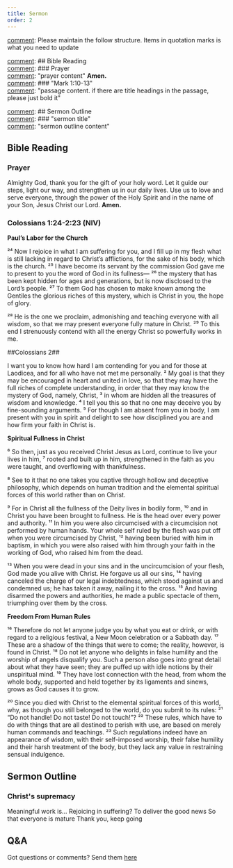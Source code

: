 ```yaml
---
title: Sermon 
order: 2
---
```


[comment]: Please maintain the follow structure. Items in quotation marks is what you need to update

[comment]: ## Bible Reading  
[comment]: ### Prayer  
[comment]: "prayer content"  **Amen.**  
[comment]:  ### "Mark 1:10-13"  
[comment]: "passage content. if there are title headings in the passage, please just bold it"  

[comment]: ## Sermon Outline  
[comment]: ### "sermon title"  
[comment]: "sermon outline content"  

[comment]: ------------------------------------------------------------------------------------

## Bible Reading

### Prayer
Almighty God, thank you for the gift of your holy word. Let it guide our steps, light our way, and strengthen us in our daily lives. Use us to love and serve everyone, through the power of the Holy Spirit and in the name of your Son, Jesus Christ our Lord. **Amen.**

### Colossians 1:24-2:23 (NIV) 
 
**Paul’s Labor for the Church**

²⁴ Now I rejoice in what I am suffering for you, and I fill up in my flesh what is still lacking in regard to Christ’s afflictions, for the sake of his body, which is the church. ²⁵ I have become its servant by the commission God gave me to present to you the word of God in its fullness— ²⁶ the mystery that has been kept hidden for ages and generations, but is now disclosed to the Lord’s people. ²⁷ To them God has chosen to make known among the Gentiles the glorious riches of this mystery, which is Christ in you, the hope of glory.

²⁸ He is the one we proclaim, admonishing and teaching everyone with all wisdom, so that we may present everyone fully mature in Christ. ²⁹ To this end I strenuously contend with all the energy Christ so powerfully works in me.

##Colossians 2##

I want you to know how hard I am contending for you and for those at Laodicea, and for all who have not met me personally. ² My goal is that they may be encouraged in heart and united in love, so that they may have the full riches of complete understanding, in order that they may know the mystery of God, namely, Christ, ³ in whom are hidden all the treasures of wisdom and knowledge. ⁴ I tell you this so that no one may deceive you by fine-sounding arguments. ⁵ For though I am absent from you in body, I am present with you in spirit and delight to see how disciplined you are and how firm your faith in Christ is.

**Spiritual Fullness in Christ**

⁶ So then, just as you received Christ Jesus as Lord, continue to live your lives in him, ⁷ rooted and built up in him, strengthened in the faith as you were taught, and overflowing with thankfulness.

⁸ See to it that no one takes you captive through hollow and deceptive philosophy, which depends on human tradition and the elemental spiritual forces of this world rather than on Christ.

⁹ For in Christ all the fullness of the Deity lives in bodily form, ¹⁰ and in Christ you have been brought to fullness. He is the head over every power and authority. ¹¹ In him you were also circumcised with a circumcision not performed by human hands. Your whole self ruled by the flesh was put off when you were circumcised by Christ, ¹² having been buried with him in baptism, in which you were also raised with him through your faith in the working of God, who raised him from the dead.

¹³ When you were dead in your sins and in the uncircumcision of your flesh, God made you alive with Christ. He forgave us all our sins, ¹⁴ having canceled the charge of our legal indebtedness, which stood against us and condemned us; he has taken it away, nailing it to the cross. ¹⁵ And having disarmed the powers and authorities, he made a public spectacle of them, triumphing over them by the cross. 

**Freedom From Human Rules**

¹⁶ Therefore do not let anyone judge you by what you eat or drink, or with regard to a religious festival, a New Moon celebration or a Sabbath day. ¹⁷ These are a shadow of the things that were to come; the reality, however, is found in Christ. ¹⁸ Do not let anyone who delights in false humility and the worship of angels disqualify you. Such a person also goes into great detail about what they have seen; they are puffed up with idle notions by their unspiritual mind. ¹⁹ They have lost connection with the head, from whom the whole body, supported and held together by its ligaments and sinews, grows as God causes it to grow.

²⁰ Since you died with Christ to the elemental spiritual forces of this world, why, as though you still belonged to the world, do you submit to its rules: ²¹ “Do not handle! Do not taste! Do not touch!”? ²² These rules, which have to do with things that are all destined to perish with use, are based on merely human commands and teachings. ²³ Such regulations indeed have an appearance of wisdom, with their self-imposed worship, their false humility and their harsh treatment of the body, but they lack any value in restraining sensual indulgence.


## Sermon Outline
### Christ's supremacy
Meaningful work is…
Rejoicing in suffering?
To deliver the good news
So that everyone is mature
Thank you, keep going


## Q&A
Got questions or comments? Send them [here](https://tinyurl.com/SGHACQuestionsAnswers)
